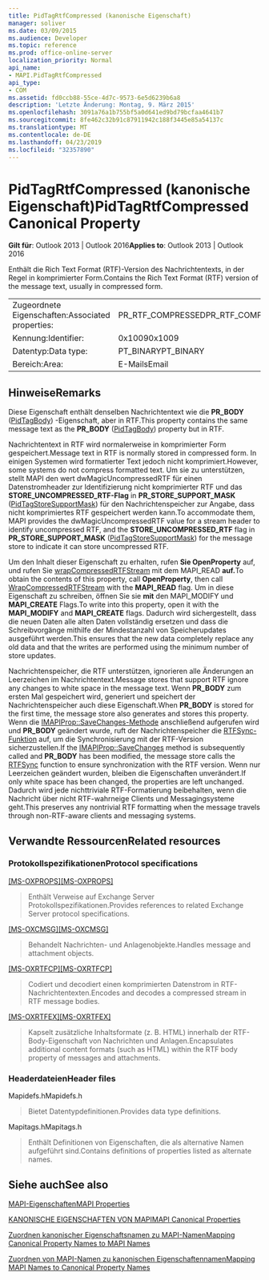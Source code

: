 ```yaml
---
title: PidTagRtfCompressed (kanonische Eigenschaft)
manager: soliver
ms.date: 03/09/2015
ms.audience: Developer
ms.topic: reference
ms.prod: office-online-server
localization_priority: Normal
api_name:
- MAPI.PidTagRtfCompressed
api_type:
- COM
ms.assetid: fd0ccb88-55ce-4d7c-9573-6e5d6239b6a8
description: 'Letzte Änderung: Montag, 9. März 2015'
ms.openlocfilehash: 3091a76a1b755bf5a0d641ed9bd79bcfaa4641b7
ms.sourcegitcommit: 8fe462c32b91c87911942c188f3445e85a54137c
ms.translationtype: MT
ms.contentlocale: de-DE
ms.lasthandoff: 04/23/2019
ms.locfileid: "32357890"
---
```

# <a name="pidtagrtfcompressed-canonical-property"></a><span data-ttu-id="fe761-103">PidTagRtfCompressed (kanonische Eigenschaft)</span><span class="sxs-lookup"><span data-stu-id="fe761-103">PidTagRtfCompressed Canonical Property</span></span>

  
  
<span data-ttu-id="fe761-104">**Gilt für**: Outlook 2013 | Outlook 2016</span><span class="sxs-lookup"><span data-stu-id="fe761-104">**Applies to**: Outlook 2013 | Outlook 2016</span></span> 
  
<span data-ttu-id="fe761-105">Enthält die Rich Text Format (RTF)-Version des Nachrichtentexts, in der Regel in komprimierter Form.</span><span class="sxs-lookup"><span data-stu-id="fe761-105">Contains the Rich Text Format (RTF) version of the message text, usually in compressed form.</span></span> 
  
|||
|:-----|:-----|
|<span data-ttu-id="fe761-106">Zugeordnete Eigenschaften:</span><span class="sxs-lookup"><span data-stu-id="fe761-106">Associated properties:</span></span>  <br/> |<span data-ttu-id="fe761-107">PR_RTF_COMPRESSED</span><span class="sxs-lookup"><span data-stu-id="fe761-107">PR_RTF_COMPRESSED</span></span>  <br/> |
|<span data-ttu-id="fe761-108">Kennung:</span><span class="sxs-lookup"><span data-stu-id="fe761-108">Identifier:</span></span>  <br/> |<span data-ttu-id="fe761-109">0x1009</span><span class="sxs-lookup"><span data-stu-id="fe761-109">0x1009</span></span>  <br/> |
|<span data-ttu-id="fe761-110">Datentyp:</span><span class="sxs-lookup"><span data-stu-id="fe761-110">Data type:</span></span>  <br/> |<span data-ttu-id="fe761-111">PT_BINARY</span><span class="sxs-lookup"><span data-stu-id="fe761-111">PT_BINARY</span></span>  <br/> |
|<span data-ttu-id="fe761-112">Bereich:</span><span class="sxs-lookup"><span data-stu-id="fe761-112">Area:</span></span>  <br/> |<span data-ttu-id="fe761-113">E-Mails</span><span class="sxs-lookup"><span data-stu-id="fe761-113">Email</span></span>  <br/> |
   
## <a name="remarks"></a><span data-ttu-id="fe761-114">Hinweise</span><span class="sxs-lookup"><span data-stu-id="fe761-114">Remarks</span></span>

<span data-ttu-id="fe761-115">Diese Eigenschaft enthält denselben Nachrichtentext wie die **PR_BODY** ([PidTagBody](pidtagbody-canonical-property.md)) -Eigenschaft, aber in RTF.</span><span class="sxs-lookup"><span data-stu-id="fe761-115">This property contains the same message text as the **PR_BODY** ([PidTagBody](pidtagbody-canonical-property.md)) property but in RTF.</span></span> 
  
<span data-ttu-id="fe761-116">Nachrichtentext in RTF wird normalerweise in komprimierter Form gespeichert.</span><span class="sxs-lookup"><span data-stu-id="fe761-116">Message text in RTF is normally stored in compressed form.</span></span> <span data-ttu-id="fe761-117">In einigen Systemen wird formatierter Text jedoch nicht komprimiert.</span><span class="sxs-lookup"><span data-stu-id="fe761-117">However, some systems do not compress formatted text.</span></span> <span data-ttu-id="fe761-118">Um sie zu unterstützen, stellt MAPI den wert dwMagicUncompressedRTF für einen Datenstromheader zur Identifizierung nicht komprimierter RTF und das **STORE_UNCOMPRESSED_RTF-Flag** in **PR_STORE_SUPPORT_MASK** ([PidTagStoreSupportMask](pidtagstoresupportmask-canonical-property.md)) für den Nachrichtenspeicher zur Angabe, dass nicht komprimiertes RTF gespeichert werden kann.</span><span class="sxs-lookup"><span data-stu-id="fe761-118">To accommodate them, MAPI provides the dwMagicUncompressedRTF value for a stream header to identify uncompressed RTF, and the **STORE_UNCOMPRESSED_RTF** flag in **PR_STORE_SUPPORT_MASK** ([PidTagStoreSupportMask](pidtagstoresupportmask-canonical-property.md)) for the message store to indicate it can store uncompressed RTF.</span></span> 
  
<span data-ttu-id="fe761-119">Um den Inhalt dieser Eigenschaft zu erhalten, rufen **Sie OpenProperty** auf, und rufen Sie [wrapCompressedRTFStream](wrapcompressedrtfstream.md) mit dem MAPI_READ **auf.**</span><span class="sxs-lookup"><span data-stu-id="fe761-119">To obtain the contents of this property, call **OpenProperty**, then call [WrapCompressedRTFStream](wrapcompressedrtfstream.md) with the **MAPI_READ** flag.</span></span> <span data-ttu-id="fe761-120">Um in diese Eigenschaft zu schreiben, öffnen Sie sie **mit** den MAPI_MODIFY und **MAPI_CREATE** Flags.</span><span class="sxs-lookup"><span data-stu-id="fe761-120">To write into this property, open it with the **MAPI_MODIFY** and **MAPI_CREATE** flags.</span></span> <span data-ttu-id="fe761-121">Dadurch wird sichergestellt, dass die neuen Daten alle alten Daten vollständig ersetzen und dass die Schreibvorgänge mithilfe der Mindestanzahl von Speicherupdates ausgeführt werden.</span><span class="sxs-lookup"><span data-stu-id="fe761-121">This ensures that the new data completely replace any old data and that the writes are performed using the minimum number of store updates.</span></span> 
  
<span data-ttu-id="fe761-122">Nachrichtenspeicher, die RTF unterstützen, ignorieren alle Änderungen an Leerzeichen im Nachrichtentext.</span><span class="sxs-lookup"><span data-stu-id="fe761-122">Message stores that support RTF ignore any changes to white space in the message text.</span></span> <span data-ttu-id="fe761-123">Wenn **PR_BODY** zum ersten Mal gespeichert wird, generiert und speichert der Nachrichtenspeicher auch diese Eigenschaft.</span><span class="sxs-lookup"><span data-stu-id="fe761-123">When **PR_BODY** is stored for the first time, the message store also generates and stores this property.</span></span> <span data-ttu-id="fe761-124">Wenn die [IMAPIProp::SaveChanges-Methode](imapiprop-savechanges.md) anschließend aufgerufen wird und **PR_BODY** geändert wurde, ruft der Nachrichtenspeicher die [RTFSync-Funktion](rtfsync.md) auf, um die Synchronisierung mit der RTF-Version sicherzustellen.</span><span class="sxs-lookup"><span data-stu-id="fe761-124">If the [IMAPIProp::SaveChanges](imapiprop-savechanges.md) method is subsequently called and **PR_BODY** has been modified, the message store calls the [RTFSync](rtfsync.md) function to ensure synchronization with the RTF version.</span></span> <span data-ttu-id="fe761-125">Wenn nur Leerzeichen geändert wurden, bleiben die Eigenschaften unverändert.</span><span class="sxs-lookup"><span data-stu-id="fe761-125">If only white space has been changed, the properties are left unchanged.</span></span> <span data-ttu-id="fe761-126">Dadurch wird jede nichttriviale RTF-Formatierung beibehalten, wenn die Nachricht über nicht RTF-wahrneige Clients und Messagingsysteme geht.</span><span class="sxs-lookup"><span data-stu-id="fe761-126">This preserves any nontrivial RTF formatting when the message travels through non-RTF-aware clients and messaging systems.</span></span> 
  
## <a name="related-resources"></a><span data-ttu-id="fe761-127">Verwandte Ressourcen</span><span class="sxs-lookup"><span data-stu-id="fe761-127">Related resources</span></span>

### <a name="protocol-specifications"></a><span data-ttu-id="fe761-128">Protokollspezifikationen</span><span class="sxs-lookup"><span data-stu-id="fe761-128">Protocol specifications</span></span>

<span data-ttu-id="fe761-129">[[MS-OXPROPS]](https://msdn.microsoft.com/library/f6ab1613-aefe-447d-a49c-18217230b148%28Office.15%29.aspx)</span><span class="sxs-lookup"><span data-stu-id="fe761-129">[[MS-OXPROPS]](https://msdn.microsoft.com/library/f6ab1613-aefe-447d-a49c-18217230b148%28Office.15%29.aspx)</span></span>
  
> <span data-ttu-id="fe761-130">Enthält Verweise auf Exchange Server Protokollspezifikationen.</span><span class="sxs-lookup"><span data-stu-id="fe761-130">Provides references to related Exchange Server protocol specifications.</span></span>
    
<span data-ttu-id="fe761-131">[[MS-OXCMSG]](https://msdn.microsoft.com/library/7fd7ec40-deec-4c06-9493-1bc06b349682%28Office.15%29.aspx)</span><span class="sxs-lookup"><span data-stu-id="fe761-131">[[MS-OXCMSG]](https://msdn.microsoft.com/library/7fd7ec40-deec-4c06-9493-1bc06b349682%28Office.15%29.aspx)</span></span>
  
> <span data-ttu-id="fe761-132">Behandelt Nachrichten- und Anlagenobjekte.</span><span class="sxs-lookup"><span data-stu-id="fe761-132">Handles message and attachment objects.</span></span>
    
<span data-ttu-id="fe761-133">[[MS-OXRTFCP]](https://msdn.microsoft.com/library/65dfe2df-1b69-43fc-8ebd-21819a7463fb%28Office.15%29.aspx)</span><span class="sxs-lookup"><span data-stu-id="fe761-133">[[MS-OXRTFCP]](https://msdn.microsoft.com/library/65dfe2df-1b69-43fc-8ebd-21819a7463fb%28Office.15%29.aspx)</span></span>
  
> <span data-ttu-id="fe761-134">Codiert und decodiert einen komprimierten Datenstrom in RTF-Nachrichtentexten.</span><span class="sxs-lookup"><span data-stu-id="fe761-134">Encodes and decodes a compressed stream in RTF message bodies.</span></span>
    
<span data-ttu-id="fe761-135">[[MS-OXRTFEX]](https://msdn.microsoft.com/library/411d0d58-49f7-496c-b8c3-5859b045f6cf%28Office.15%29.aspx)</span><span class="sxs-lookup"><span data-stu-id="fe761-135">[[MS-OXRTFEX]](https://msdn.microsoft.com/library/411d0d58-49f7-496c-b8c3-5859b045f6cf%28Office.15%29.aspx)</span></span>
  
> <span data-ttu-id="fe761-136">Kapselt zusätzliche Inhaltsformate (z. B. HTML) innerhalb der RTF-Body-Eigenschaft von Nachrichten und Anlagen.</span><span class="sxs-lookup"><span data-stu-id="fe761-136">Encapsulates additional content formats (such as HTML) within the RTF body property of messages and attachments.</span></span>
    
### <a name="header-files"></a><span data-ttu-id="fe761-137">Headerdateien</span><span class="sxs-lookup"><span data-stu-id="fe761-137">Header files</span></span>

<span data-ttu-id="fe761-138">Mapidefs.h</span><span class="sxs-lookup"><span data-stu-id="fe761-138">Mapidefs.h</span></span>
  
> <span data-ttu-id="fe761-139">Bietet Datentypdefinitionen.</span><span class="sxs-lookup"><span data-stu-id="fe761-139">Provides data type definitions.</span></span>
    
<span data-ttu-id="fe761-140">Mapitags.h</span><span class="sxs-lookup"><span data-stu-id="fe761-140">Mapitags.h</span></span>
  
> <span data-ttu-id="fe761-141">Enthält Definitionen von Eigenschaften, die als alternative Namen aufgeführt sind.</span><span class="sxs-lookup"><span data-stu-id="fe761-141">Contains definitions of properties listed as alternate names.</span></span>
    
## <a name="see-also"></a><span data-ttu-id="fe761-142">Siehe auch</span><span class="sxs-lookup"><span data-stu-id="fe761-142">See also</span></span>



[<span data-ttu-id="fe761-143">MAPI-Eigenschaften</span><span class="sxs-lookup"><span data-stu-id="fe761-143">MAPI Properties</span></span>](mapi-properties.md)
  
[<span data-ttu-id="fe761-144">KANONISCHE EIGENSCHAFTEN VON MAPI</span><span class="sxs-lookup"><span data-stu-id="fe761-144">MAPI Canonical Properties</span></span>](mapi-canonical-properties.md)
  
[<span data-ttu-id="fe761-145">Zuordnen kanonischer Eigenschaftsnamen zu MAPI-Namen</span><span class="sxs-lookup"><span data-stu-id="fe761-145">Mapping Canonical Property Names to MAPI Names</span></span>](mapping-canonical-property-names-to-mapi-names.md)
  
[<span data-ttu-id="fe761-146">Zuordnen von MAPI-Namen zu kanonischen Eigenschaftennamen</span><span class="sxs-lookup"><span data-stu-id="fe761-146">Mapping MAPI Names to Canonical Property Names</span></span>](mapping-mapi-names-to-canonical-property-names.md)

